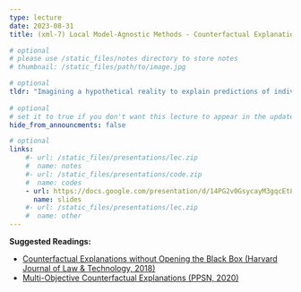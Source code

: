 ```yaml
---
type: lecture
date: 2023-08-31
title: (xml-7) Local Model-Agnostic Methods - Counterfactual Explanations.

# optional
# please use /static_files/notes directory to store notes
# thumbnail: /static_files/path/to/image.jpg

# optional
tldr: "Imagining a hypothetical reality to explain predictions of individual instances"
  
# optional
# set it to true if you don't want this lecture to appear in the updates section
hide_from_announcments: false

# optional
links: 
    #- url: /static_files/presentations/lec.zip
    #  name: notes
    #- url: /static_files/presentations/code.zip
    #  name: codes
    - url: https://docs.google.com/presentation/d/14PG2v0GsycayM3gqcEt8yehQco114KDmqzxFovREMtQ/edit?usp=sharing
      name: slides
    #- url: /static_files/presentations/lec.zip
    #  name: other
---
```


**Suggested Readings:**
- [Counterfactual Explanations without Opening the Black Box (Harvard Journal of Law & Technology, 2018)](https://arxiv.org/abs/1711.00399)
- [Multi-Objective Counterfactual Explanations (PPSN, 2020)](https://arxiv.org/abs/2004.11165)
